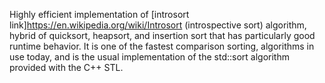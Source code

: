 Highly efficient implementation of [introsort link]https://en.wikipedia.org/wiki/Introsort (introspective sort) algorithm, hybrid of quicksort, heapsort, and insertion sort that has particularly good runtime behavior.  It is one of the fastest comparison sorting, algorithms in use today, and is the usual implementation of the std::sort algorithm provided with the C++ STL.
